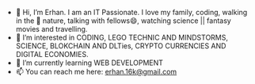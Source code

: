 - 👋 Hi, I’m Erhan. I am an IT Passionate. I love my family, coding, walking in the 🌿 nature, talking with fellows😄, watching science || fantasy movies and travelling.
- 👀 I’m interested in CODING, LEGO TECHNIC AND MINDSTORMS, SCIENCE, BLOKCHAIN AND DLTies, CRYPTO CURRENCIES AND DIGITAL ECONOMIES.
- 🌱 I’m currently learning WEB DEVELOPMENT
- 📫 You can reach me here: erhan.16k@gmail.com

<!---
ErhanKRL/ErhanKRL is a ✨ special ✨ repository because its `README.md` (this file) appears on your GitHub profile.
You can click the Preview link to take a look at your changes.
--->
